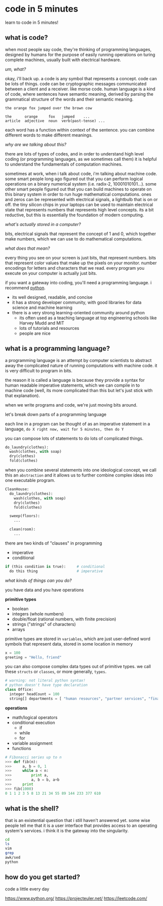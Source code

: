 # code in 5 minutes
learn to code in 5 minutes!


what is code?
-------------


when most people say code, they're thinking of programming languages, designed by humans
for the purpose of easily running operations on turing complete machines, usually built with electrical hardware.

*um, what?*

okay, i'll back up. a code is any symbol that represents a concept. code can be lots of things.
code can be cryptographic messages communicated between a client and a receiver. like morse code.
human language is a kind of code, where sentences have semantic meaning, derived by parsing the grammatical
structure of the words and their semantic meaning.

```
the orange fox jumped over the brown cow

the      orange     fox   jumped    ...
article  adjective  noun  verb(past-tense) ...
```

each word has a function within context of the sentence. you can combine different words to make different meanings.

*why are we talking about this?*

there are lots of types of codes, and in order to understand high level coding (or programming languages, as we sometimes call them)
it is helpful to understand the fundamentals of computation machines.

sometimes at work, when i talk about code, i'm talking about machine code. some smart people long ago figured out that you
can perform logical operations on a binary numerical system (i.e. radix-2, 10001010101...). some other smart people
figured out that you can build machines to operate on this binary system in order to run huge mathematical computations.
ones and zeros can be represented with electrical signals, a lightbulb that is on or off. the tiny silicon chips in your 
laptops can be used to maintain electrical state that represents numbers that represents high level concepts. its a bit reductive, but this 
is essentially the foundation of modern computing.


*what's actually stored in a computer?*

bits, electrical signals that represent the concept of 1 and 0, which together make numbers, which we can use to do mathematical computations.

*what does that mean?*

every thing you see on your screen is just bits, that represent numbers. bits that represent color values
that make up the pixels on your monitor. number encodings for letters and characters that we read.
every program you execute on your computer is actually just bits.


if you want a gateway into coding, you'll need a programming language. i recommend [python](https://www.python.org/).
  - its well designed, readable, and concise
  - it has a strong developer community, with good libraries for data science and machine learning
  - there is a very strong learning-oriented community around python
    - its often used as a teaching language at top engineering schools like Harvey Mudd and MIT
    - lots of tutorials and resources
    - people are nice


what is a programming language?
-------------------------------

a programming language is an attempt by computer scientists to abstract away the complicated
nature of running computations with machine code. it is very difficult to program in bits.

the reason it is called a language is because they provide a syntax for human readable imperative
statements, which we can compile in to machine code (well, its more complicated
than this but let's just stick with that explanation).

when we write programs and code, we're just moving bits around.


let's break down parts of a programming language


each line in a program can be thought of as an imperative statement in a language,
`do X right now, wait for 5 minutes, then do Y`

you can compose lots of statements to do lots of complicated things. 
```python
do_laundry(clothes):
  wash(clothes, with soap)
  dry(clothes)
  fold(clothes)
```

when you combine several statements
into one ideological concept, we call this an `abstraction` and it allows us to further combine complex
ideas into one executable program.
```python
CleanHouse:
  do_laundry(clothes):
    wash(clothes, with soap)
    dry(clothes)
    fold(clothes)

  sweep(floors):
    ...

  clean(room):
    ...
```

there are two kinds of "clauses" in programming
- imperative
- conditional

```python
if (this condition is true):     # conditional
  do this thing                  # imperative
```

*what kinds of things can you do?*

you have data and you have operations

**primitive types**
- boolean
- integers (whole numbers)
- double/float (rational numbers, with finite precision)
- strings ("strings" of characters)
- arrays

primitive types are stored in `variables`, which are just user-defined word symbols
that represent data, stored in some location in memory
```python
x = 100
greeting = "Hello, friend"
```

you can also compose complex data types out of primitive types. we call these
`structs` or `classes`, or more generally, `types`.

```python
# warning: not literal python syntax!
# python doesn't have type declaration
class Office:
  integer headCount = 100
  string[] departments = [ "human resources", "partner services", "finances", "engineering" ]
```
  

**operations**
- math/logical operators
- conditional execution
  - if
  - while
  - for
- variable assignment
- functions


```python
# Fibonacci series up to n
>>> def fib(n):
>>>     a, b = 0, 1
>>>     while a < n:
>>>         print a,
>>>         a, b = b, a+b
>>>     print
>>> fib(1000)
0 1 1 2 3 5 8 13 21 34 55 89 144 233 377 610
```


what is the shell?
------------------

that is an existential question that i still haven't answered yet. some wise people tell me that it is a user interface
that provides access to an operating system's services. i think it is the gateway into the singularity.


```bash
cd
ls
vim
grep
awk/sed
python
```



how do you get started?
-----------------------

code a little every day

https://www.python.org/
https://projecteuler.net/
https://leetcode.com/

